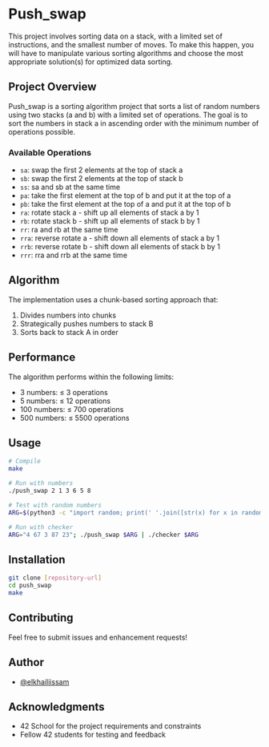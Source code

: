 # Push_swap

This project involves sorting data on a stack, with a limited set of instructions, and the smallest number of moves. To make this happen, you will have to manipulate various sorting algorithms and choose the most appropriate solution(s) for optimized data sorting.

## Project Overview

Push_swap is a sorting algorithm project that sorts a list of random numbers using two stacks (a and b) with a limited set of operations. The goal is to sort the numbers in stack a in ascending order with the minimum number of operations possible.

### Available Operations

- `sa`: swap the first 2 elements at the top of stack a
- `sb`: swap the first 2 elements at the top of stack b
- `ss`: sa and sb at the same time
- `pa`: take the first element at the top of b and put it at the top of a
- `pb`: take the first element at the top of a and put it at the top of b
- `ra`: rotate stack a - shift up all elements of stack a by 1
- `rb`: rotate stack b - shift up all elements of stack b by 1
- `rr`: ra and rb at the same time
- `rra`: reverse rotate a - shift down all elements of stack a by 1
- `rrb`: reverse rotate b - shift down all elements of stack b by 1
- `rrr`: rra and rrb at the same time

## Algorithm

The implementation uses a chunk-based sorting approach that:
1. Divides numbers into chunks
2. Strategically pushes numbers to stack B
3. Sorts back to stack A in order

## Performance

The algorithm performs within the following limits:
- 3 numbers: ≤ 3 operations
- 5 numbers: ≤ 12 operations
- 100 numbers: ≤ 700 operations
- 500 numbers: ≤ 5500 operations

## Usage

```bash
# Compile
make

# Run with numbers
./push_swap 2 1 3 6 5 8

# Test with random numbers
ARG=$(python3 -c "import random; print(' '.join([str(x) for x in random.sample(range(-50, 50), 100)]))"); ./push_swap $ARG | wc -l

# Run with checker
ARG="4 67 3 87 23"; ./push_swap $ARG | ./checker $ARG
```

## Installation

```bash
git clone [repository-url]
cd push_swap
make
```

## Contributing

Feel free to submit issues and enhancement requests!

## Author

- [@elkhailiissam](https://github.com/elkhailiissam0@gmail.com)

## Acknowledgments

- 42 School for the project requirements and constraints
- Fellow 42 students for testing and feedback
